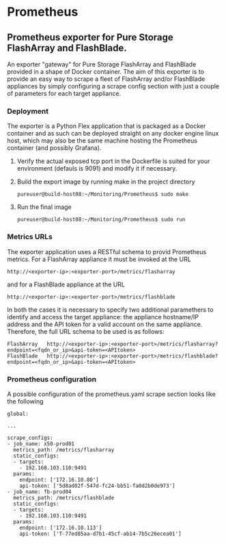 # Prometheus

## Prometheus exporter for Pure Storage FlashArray and FlashBlade.

An exporter "gateway" for Pure Storage FlashArray and FlashBlade provided in a shape of Docker container.
The aim of this exporter is to provide an easy way to scrape a fleet of FlashArray and/or FlashBlade appliances by simply configuring a scrape config section with just a couple of parameters for each target appliance.

### Deployment

The exporter is a Python Flex application that is packaged as a Docker container and as such can be deployed straight on any docker engine linux host, which may also be the same machine hosting the Prometheus container (and possibly Grafana).

1. Verify the actual exposed tcp port in the Dockerfile is suited for your environment (defauls is 9091) and modify it if necessary.
2. Build the export image by running make in the project directory

       pureuser@build-host08:~/Monitoring/Prometheus$ sudo make

3. Run the final image

       pureuser@build-host08:~/Monitoring/Prometheus$ sudo run

### Metrics URLs

The exporter application uses a RESTful schema to provid Prometheus metrics. For a FlashArray appliance it must be invoked at the URL

    http://<exporter-ip>:<exporter-port>/metrics/flasharray

and for a FlashBlade appliance at the URL

    http://<exporter-ip>:<exporter-port>/metrics/flashblade

In both the cases it is necessary to specify two additional paramethers to identify and access the target appliance: the appliance hostname/IP address and the API token for a valid account on the same appliance. Therefore, the full URL schema to be used is as follows:

    FlashArray   http://<exporter-ip>:<exporter-port>/metrics/flasharray?endpoint=<fqdn_or_ip>&api-token=<APItoken>
    FlashBlade   http://<exporter-ip>:<exporter-port>/metrics/flashblade?endpoint=<fqdn_or_ip>&api-token=<APItoken>

### Prometheus configuration

A possible configuration of the prometheus.yaml scrape section looks like the following

    global:
    
    ...
    
    scrape_configs:
    - job_name: x50-prod01
      metrics_path: /metrics/flasharray
      static_configs:
      - targets:
        - 192.168.103.110:9491
      params:
        endpoint: ['172.16.10.80']
        api-token: ['5d8ad02f-547d-fc24-bb51-fa0d2b0de973']
    - job_name: fb-prod04
      metrics_path: /metrics/flashblade
      static_configs:
      - targets:
        - 192.168.103.110:9491
      params:
        endpoint: ['172.16.10.113']
        api-token: ['T-77ed85aa-d7b1-45cf-ab14-7b5c26ecea01']
